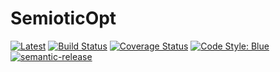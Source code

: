 # SemioticOpt

[![Latest](https://img.shields.io/badge/docs-latest-purple.svg)](https://semiotic-ai.github.io/SemioticOpt.jl/latest/)
[![Build Status](https://github.com/semiotic-ai/SemioticOpt.jl/actions/workflows/CI.yml/badge.svg?branch=main)](https://github.com/semiotic-ai/SemioticOpt.jl/actions/workflows/CI.yml?query=branch%3Amain)
[![Coverage Status](https://img.shields.io/coveralls/github/semiotic-ai/SemioticOpt.jl/badge.svg?branch=main)](https://coveralls.io/github/semiotic-ai/SemioticOpt.jl?branch=main)
[![Code Style: Blue](https://img.shields.io/badge/code%20style-blue-4495d1.svg)](https://github.com/invenia/BlueStyle)
[![semantic-release](https://img.shields.io/badge/%20%20%F0%9F%93%A6%F0%9F%9A%80-semantic--release-e10079.svg)](https://github.com/semantic-release/semantic-release)
